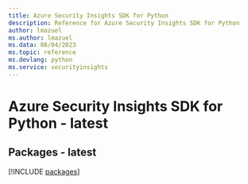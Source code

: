 ```yaml
---
title: Azure Security Insights SDK for Python
description: Reference for Azure Security Insights SDK for Python
author: lmazuel
ms.author: lmazuel
ms.data: 08/04/2023
ms.topic: reference
ms.devlang: python
ms.service: securityinsights
---
```

# Azure Security Insights SDK for Python - latest
## Packages - latest
[!INCLUDE [packages](security-insights-index.md)]